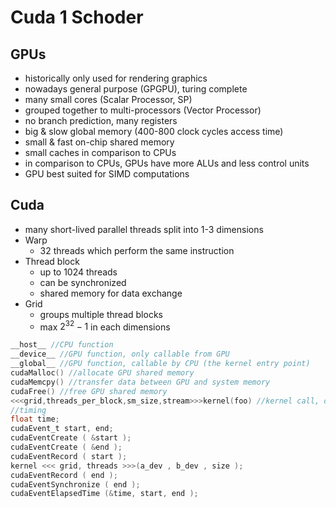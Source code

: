 # Cuda 1 Schoder

## GPUs

- historically only used for rendering graphics
- nowadays general purpose (GPGPU), turing complete
- many small cores (Scalar Processor, SP)
- grouped together to multi-processors (Vector Processor)
- no branch prediction, many registers
- big & slow global memory (400-800 clock cycles access time)
- small & fast on-chip shared memory
- small caches in comparison to CPUs
- in comparison to CPUs, GPUs have more ALUs and less control units
- GPU best suited for SIMD computations

## Cuda

- many short-lived parallel threads split into 1-3 dimensions
- Warp
  - 32 threads which perform the same instruction
- Thread block
  - up to 1024 threads
  - can be synchronized
  - shared memory for data exchange
- Grid
  - groups multiple thread blocks
  - max $2^{32}-1$ in each dimensions

```C
__host__ //CPU function
__device__ //GPU function, only callable from GPU
__global__ //GPU function, callable by CPU (the kernel entry point)
cudaMalloc() //allocate GPU shared memory
cudaMemcpy() //transfer data between GPU and system memory
cudaFree() //free GPU shared memory
<<<grid,threads_per_block,sm_size,stream>>>kernel(foo) //kernel call, only grid and threads_per_block necessary
//timing
float time;
cudaEvent_t start, end;
cudaEventCreate ( &start );
cudaEventCreate ( &end );
cudaEventRecord ( start );
kernel <<< grid, threads >>>(a_dev , b_dev , size );
cudaEventRecord ( end );
cudaEventSynchronize ( end );
cudaEventElapsedTime (&time, start, end );
```